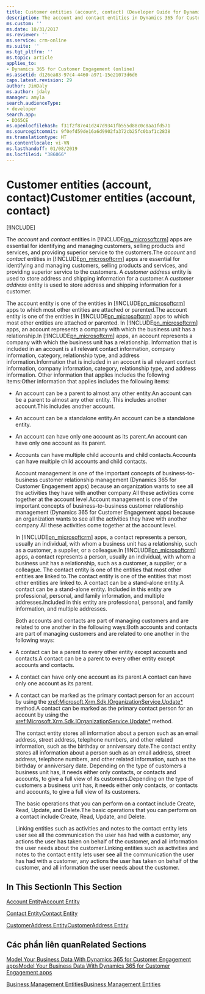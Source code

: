 ```yaml
---
title: Customer entities (account, contact) (Developer Guide for Dynamics 365 for Customer Engagement apps) | MicrosoftDocs
description: The account and contact entities in Dynamics 365 for Customer Engagement apps are essential for identifying and managing customers, selling products and services, and providing superior service to the customers. A customer address entity is used to store address and shipping information for a customer.
ms.custom: ''
ms.date: 10/31/2017
ms.reviewer: ''
ms.service: crm-online
ms.suite: ''
ms.tgt_pltfrm: ''
ms.topic: article
applies_to:
- Dynamics 365 for Customer Engagement (online)
ms.assetid: d126ea83-97c4-4460-a971-15e21073d6d6
caps.latest.revision: 29
author: JimDaly
ms.author: jdaly
manager: amyla
search.audienceType:
- developer
search.app:
- D365CE
ms.openlocfilehash: f31f2f87e41d247d9341fb555d88c0c8aa1fd571
ms.sourcegitcommit: 9f0efd59de16a6d9902fa372cb25fc0baf1c2838
ms.translationtype: HT
ms.contentlocale: vi-VN
ms.lasthandoff: 01/08/2019
ms.locfileid: "386066"
---
```

# <a name="customer-entities-account-contact"></a><span data-ttu-id="37e40-104">Customer entities (account, contact)</span><span class="sxs-lookup"><span data-stu-id="37e40-104">Customer entities (account, contact)</span></span>

[!INCLUDE[](../includes/cc_applies_to_update_9_0_0.md)]

<span data-ttu-id="37e40-105">The *account* and *contact* entities in [!INCLUDE[pn_microsoftcrm](../includes/pn-microsoftcrm.md)] apps are essential for identifying and managing customers, selling products and services, and providing superior service to the customers.</span><span class="sxs-lookup"><span data-stu-id="37e40-105">The *account* and *contact* entities in [!INCLUDE[pn_microsoftcrm](../includes/pn-microsoftcrm.md)] apps are essential for identifying and managing customers, selling products and services, and providing superior service to the customers.</span></span> <span data-ttu-id="37e40-106">A *customer address* entity is used to store address and shipping information for a customer.</span><span class="sxs-lookup"><span data-stu-id="37e40-106">A *customer address* entity is used to store address and shipping information for a customer.</span></span>  
  
 <span data-ttu-id="37e40-107">The account entity is one of the entities in [!INCLUDE[pn_microsoftcrm](../includes/pn-microsoftcrm.md)] apps to which most other entities are attached or parented.</span><span class="sxs-lookup"><span data-stu-id="37e40-107">The account entity is one of the entities in [!INCLUDE[pn_microsoftcrm](../includes/pn-microsoftcrm.md)] apps to which most other entities are attached or parented.</span></span> <span data-ttu-id="37e40-108">In [!INCLUDE[pn_microsoftcrm](../includes/pn-microsoftcrm.md)] apps, an account represents a company with which the business unit has a relationship.</span><span class="sxs-lookup"><span data-stu-id="37e40-108">In [!INCLUDE[pn_microsoftcrm](../includes/pn-microsoftcrm.md)] apps, an account represents a company with which the business unit has a relationship.</span></span> <span data-ttu-id="37e40-109">Information that is included in an account is all relevant contact information, company information, category, relationship type, and address information.</span><span class="sxs-lookup"><span data-stu-id="37e40-109">Information that is included in an account is all relevant contact information, company information, category, relationship type, and address information.</span></span> <span data-ttu-id="37e40-110">Other information that applies includes the following items:</span><span class="sxs-lookup"><span data-stu-id="37e40-110">Other information that applies includes the following items:</span></span>  
  
- <span data-ttu-id="37e40-111">An account can be a parent to almost any other entity.</span><span class="sxs-lookup"><span data-stu-id="37e40-111">An account can be a parent to almost any other entity.</span></span> <span data-ttu-id="37e40-112">This includes another account.</span><span class="sxs-lookup"><span data-stu-id="37e40-112">This includes another account.</span></span>  
  
- <span data-ttu-id="37e40-113">An account can be a standalone entity.</span><span class="sxs-lookup"><span data-stu-id="37e40-113">An account can be a standalone entity.</span></span>  
  
- <span data-ttu-id="37e40-114">An account can have only one account as its parent.</span><span class="sxs-lookup"><span data-stu-id="37e40-114">An account can have only one account as its parent.</span></span>  
  
- <span data-ttu-id="37e40-115">Accounts can have multiple child accounts and child contacts.</span><span class="sxs-lookup"><span data-stu-id="37e40-115">Accounts can have multiple child accounts and child contacts.</span></span>  
  
  <span data-ttu-id="37e40-116">Account management is one of the important concepts of business-to-business customer relationship management (Dynamics 365 for Customer Engagement apps) because an organization wants to see all the activities they have with another company All these activities come together at the account level.</span><span class="sxs-lookup"><span data-stu-id="37e40-116">Account management is one of the important concepts of business-to-business customer relationship management (Dynamics 365 for Customer Engagement apps) because an organization wants to see all the activities they have with another company All these activities come together at the account level.</span></span>  
  
  <span data-ttu-id="37e40-117">In [!INCLUDE[pn_microsoftcrm](../includes/pn-microsoftcrm.md)] apps, a contact represents a person, usually an individual, with whom a business unit has a relationship, such as a customer, a supplier, or a colleague.</span><span class="sxs-lookup"><span data-stu-id="37e40-117">In [!INCLUDE[pn_microsoftcrm](../includes/pn-microsoftcrm.md)] apps, a contact represents a person, usually an individual, with whom a business unit has a relationship, such as a customer, a supplier, or a colleague.</span></span> <span data-ttu-id="37e40-118">The contact entity is one of the entities that most other entities are linked to.</span><span class="sxs-lookup"><span data-stu-id="37e40-118">The contact entity is one of the entities that most other entities are linked to.</span></span> <span data-ttu-id="37e40-119">A contact can be a stand-alone entity.</span><span class="sxs-lookup"><span data-stu-id="37e40-119">A contact can be a stand-alone entity.</span></span> <span data-ttu-id="37e40-120">Included in this entity are professional, personal, and family information, and multiple addresses.</span><span class="sxs-lookup"><span data-stu-id="37e40-120">Included in this entity are professional, personal, and family information, and multiple addresses.</span></span>  
  
  <span data-ttu-id="37e40-121">Both accounts and contacts are part of managing customers and are related to one another in the following ways:</span><span class="sxs-lookup"><span data-stu-id="37e40-121">Both accounts and contacts are part of managing customers and are related to one another in the following ways:</span></span>  
  
- <span data-ttu-id="37e40-122">A contact can be a parent to every other entity except accounts and contacts.</span><span class="sxs-lookup"><span data-stu-id="37e40-122">A contact can be a parent to every other entity except accounts and contacts.</span></span>  
  
- <span data-ttu-id="37e40-123">A contact can have only one account as its parent.</span><span class="sxs-lookup"><span data-stu-id="37e40-123">A contact can have only one account as its parent.</span></span>  
  
- <span data-ttu-id="37e40-124">A contact can be marked as the primary contact person for an account by using the <xref:Microsoft.Xrm.Sdk.IOrganizationService.Update*> method.</span><span class="sxs-lookup"><span data-stu-id="37e40-124">A contact can be marked as the primary contact person for an account by using the <xref:Microsoft.Xrm.Sdk.IOrganizationService.Update*> method.</span></span>  
  
  <span data-ttu-id="37e40-125">The contact entity stores all information about a person such as an email address, street address, telephone numbers, and other related information, such as the birthday or anniversary date.</span><span class="sxs-lookup"><span data-stu-id="37e40-125">The contact entity stores all information about a person such as an email address, street address, telephone numbers, and other related information, such as the birthday or anniversary date.</span></span> <span data-ttu-id="37e40-126">Depending on the type of customers a business unit has, it needs either only contacts, or contacts and accounts, to give a full view of its customers.</span><span class="sxs-lookup"><span data-stu-id="37e40-126">Depending on the type of customers a business unit has, it needs either only contacts, or contacts and accounts, to give a full view of its customers.</span></span>  
  
  <span data-ttu-id="37e40-127">The basic operations that you can perform on a contact include Create, Read, Update, and Delete.</span><span class="sxs-lookup"><span data-stu-id="37e40-127">The basic operations that you can perform on a contact include Create, Read, Update, and Delete.</span></span>  
  
  <span data-ttu-id="37e40-128">Linking entities such as activities and notes to the contact entity lets user see all the communication the user has had with a customer, any actions the user has taken on behalf of the customer, and all information the user needs about the customer.</span><span class="sxs-lookup"><span data-stu-id="37e40-128">Linking entities such as activities and notes to the contact entity lets user see all the communication the user has had with a customer, any actions the user has taken on behalf of the customer, and all information the user needs about the customer.</span></span>  
  
## <a name="in-this-section"></a><span data-ttu-id="37e40-129">In This Section</span><span class="sxs-lookup"><span data-stu-id="37e40-129">In This Section</span></span>  
 [<span data-ttu-id="37e40-130">Account Entity</span><span class="sxs-lookup"><span data-stu-id="37e40-130">Account Entity</span></span>](entities/account.md)  
  
 [<span data-ttu-id="37e40-131">Contact Entity</span><span class="sxs-lookup"><span data-stu-id="37e40-131">Contact Entity</span></span>](entities/contact.md)  
  
 [<span data-ttu-id="37e40-132">CustomerAddress Entity</span><span class="sxs-lookup"><span data-stu-id="37e40-132">CustomerAddress Entity</span></span>](entities/customeraddress.md)  
  
## <a name="related-sections"></a><span data-ttu-id="37e40-133">Các phần liên quan</span><span class="sxs-lookup"><span data-stu-id="37e40-133">Related Sections</span></span>  
 [<span data-ttu-id="37e40-134">Model Your Business Data With Dynamics 365 for Customer Engagement apps</span><span class="sxs-lookup"><span data-stu-id="37e40-134">Model Your Business Data With Dynamics 365 for Customer Engagement apps</span></span>](model-business-data.md)  
  
 [<span data-ttu-id="37e40-135">Business Management Entities</span><span class="sxs-lookup"><span data-stu-id="37e40-135">Business Management Entities</span></span>](business-management-entities.md)
